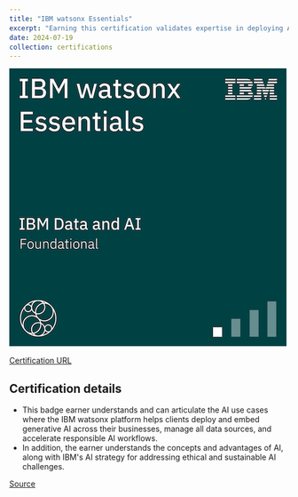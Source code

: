 ```yaml
---
title: "IBM watsonx Essentials"
excerpt: "Earning this certification validates expertise in deploying AI with IBM watsonx, emphasizing responsible workflows and ethical considerations.<br/><img src='/images/ibm-watsonx-essentials.png'>"
date: 2024-07-19
collection: certifications
---
```


![](/images/ibm-watsonx-essentials.png)

[Certification URL](https://www.credly.com/badges/3ab6a975-13c4-4b12-ab66-3e93c7f8da54/public_url)

## Certification details

-   This badge earner understands and can articulate the AI use cases where the IBM watsonx platform helps clients deploy and embed generative AI across their businesses, manage all data sources, and accelerate responsible AI workflows.
-   In addition, the earner understands the concepts and advantages of AI, along with IBM's AI strategy for addressing ethical and sustainable AI challenges.

[Source](https://www.credly.com/badges/3ab6a975-13c4-4b12-ab66-3e93c7f8da54/public_url)
